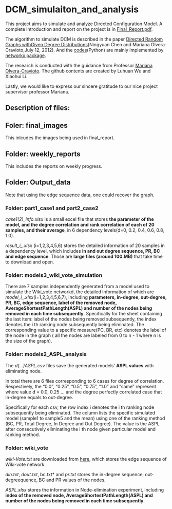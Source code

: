 # DCM_simulaiton_and_analysis

This project aims to simulate and analyze Directed Configuration Model. A complete introduction and report on the project is in [Final_Report.pdf](https://github.com/leahwu/DCM_simulaiton_and_analysis/blob/master/FinalReport.pdf). 

The algorithm to simulate DCM is described in the paper [Directed Random Graphs withGiven Degree Distributions](https://arxiv.org/pdf/1207.2475.pdf)(Ningyuan Chen and Mariana Olvera-Cravioto,July 12, 2012). And the [codes](https://github.com/leahwu/DCM_simulaiton_and_analysis/tree/master/codes)(Python) are mainly implemented by [networkx package](https://networkx.github.io/documentation/networkx-1.11/).

The research is conducted with the guidance from Professor [Mariana Olvera-Cravioto](http://olvera.ieor.berkeley.edu/). The github contents are created by Luhuan Wu and Xiaohui Li. 

Lastly, we would like to express our sincere gratitude to our nice project supervisor professor Mariana.

## Description of files:

## Foler: final_images

This inlcudes the images being used in final_report.

## Folder: weekly_reports

This includes the reports on weekly progress.

## Folder: Output_data

Note that using the edge sequence data, one could recover the graph.

### Folder: part1\_case1 and part2\_case2

*case1(2)_info.xlsx* is a small excel file that stores **the parameter of the model, and the degree correlation and rank correlation of each of 20 samples, and their average**, in 6 dependency levels(d=0, 0.2, 0.4, 0.6, 0.8, 1.0).

*result_i_.xlsx* (i=1,2,3,4,5,6) stores the detailed information of 20 samples in a dependency level, which includes **in and out degree sequence, PR, BC and edge sequence**. Those are **large files (around 100.MB)** that take time to download and open.

### Folder: models3_wiki_vote_simulation

There are 7 samples independently generated from a model used to simulate the Wiki_vote networkd, the detailed information of which are  *model_i_.xlsx*(i=1,2,3,4,5,6,7), including **parameters, in-degree, out-degree, PR, BC, edge sequence, label of the removed node, AverageShortestPathLength(ASPL) and number of the nodes being removed in each time subsequently**. Specifically for the sheet containing the last item: label of the nodes being removed subsequently, the index denotes the i th ranking node subsequently being eliminated. The corresponding value to a specific measure(PC, BR, etc) denotes the label of the node in the graph ( all the nodes are labeled from 0 to n - 1 where n is the size of the graph).

### Folder: models2_ASPL_analysis 

The *d(…)ASPL.csv* files save the generated models’ **ASPL values** with eliminating node.

In total there are 6 files corresponding to 6 cases for degree of correlation. Respectively, the “0.0”, “0.25”, “0.5”, “0.75”, “1.0” and “same” represent where value d = 0.0, 0.25 … and the degree perfectly correlated case that in-degree equals to out-degree.

Specifically for each csv, the row index i denotes the i th ranking node subsequently being eliminated. The column lists the specific simulated model (sample1 to sample5 and the mean) using one of the ranking method (BC, PR, Total Degree, In Degree and Out Degree). The value is the ASPL after consecutively eliminating the i th node given particular model and ranking method.

### Folder: wiki_vote

*wiki-Vote.txt* are downloaded from [here](https://snap.stanford.edu/data/wiki-Vote.html), which stores the edge sequence of Wiki-vote network.

*din.txt*, *dout.txt*, bc.txt* and *pr.txt* stores the in-degree sequence, out-degreequence, BC and PR values of the nodes.

*ASPL.xlsx* stores the information in Node-elimination experiment, including **index of the removed node, AverageShortestPathLength(ASPL) and number of the nodes being removed in each time subsequently**.